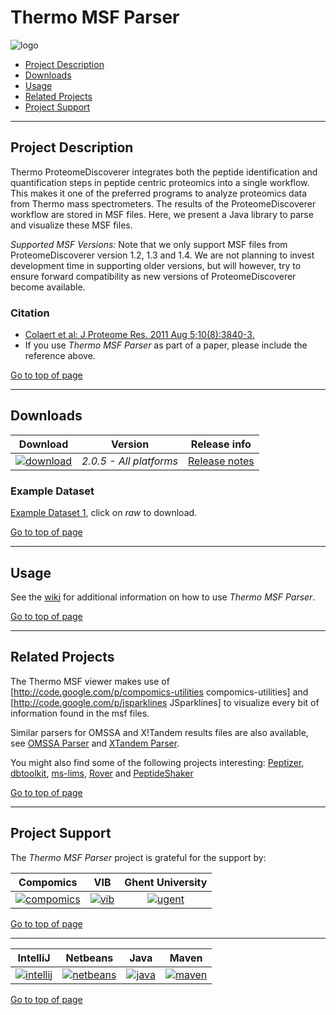 # Thermo MSF Parser
![logo](http://genesis.ugent.be/uvpublicdata/thermo-msf-parser/thermo-msf-parser_logo.png) 

 * [Project Description](#project-description)
 * [Downloads](#downloads)
 * [Usage](#usage)
 * [Related Projects](#related-projects)
 * [Project Support](#project-support)

----

## Project Description

Thermo ProteomeDiscoverer integrates both the peptide identification and quantification steps in peptide centric proteomics into a single workflow. This makes it one of the preferred programs to analyze proteomics data from Thermo mass spectrometers. The results of the ProteomeDiscoverer workflow are stored in MSF files. Here, we present a Java library to parse and visualize these MSF files.

*Supported MSF Versions:*
Note that we only support MSF files from ProteomeDiscoverer version 1.2, 1.3 and 1.4. We are not planning to invest development time in supporting older versions, but will however, try to ensure forward compatibility as new versions of ProteomeDiscoverer become available.

### Citation
 * [Colaert et al: J Proteome Res. 2011 Aug 5;10(8):3840-3.](http://pubs.acs.org/doi/abs/10.1021/pr2005154)
 * If you use *Thermo MSF Parser* as part of a paper, please include the reference above.

[Go to top of page](#thermo-msf-parser)

----

## Downloads
| Download | Version | Release info |
| :------------: |:---------------:| :-----:|
| [![download](https://github.com/compomics/thermo-msf-parser/wiki/images/download_button.png)](http://genesis.ugent.be/downloadredirect.php?toolname=thermo-msf-parser) | *2.0.5 - All platforms* |    [Release notes](https://github.com/compomics/thermo-msf-parser/wiki/ReleaseNotes) |

### Example Dataset
[Example Dataset 1](https://github.com/compomics/thermo-msf-parser/blob/master/thermo_msf_parser_API/src/test/resources/test-msf-v-1.2.msf), click on *raw* to download.

[Go to top of page](#thermo-msf-parser)

----

## Usage
See the [wiki](https://github.com/compomics/thermo-msf-parser/wiki) for additional information on how to use *Thermo MSF Parser*.

[Go to top of page](#thermo-msf-parser)

----

## Related Projects

The Thermo MSF viewer makes use of [http://code.google.com/p/compomics-utilities compomics-utilities] and [http://code.google.com/p/jsparklines JSparklines] to visualize every bit of information found in the msf files.

Similar parsers for OMSSA and X!Tandem results files are also available, see [OMSSA Parser](http://code.google.com/p/omssa-parser) and [XTandem Parser](http://code.google.com/p/xtandem-parser).

You might also find some of the following projects interesting: [Peptizer](http://code.google.com/p/peptizer),
[dbtoolkit](https://github.com/compomics/dbtoolkit),
[ms-lims](http://code.google.com/p/ms-lims),
[Rover](http://code.google.com/p/compomics-rover) and
[PeptideShaker](http://code.google.com/p/peptide-shaker)

[Go to top of page](#thermo-msf-parser)

----

## Project Support

The *Thermo MSF Parser* project is grateful for the support by:

| Compomics | VIB | Ghent University|
|:--:|:--:|:--:|
| [![compomics](http://genesis.ugent.be/public_data/image/compomics.png)](http://www.compomics.com) | [![vib](http://genesis.ugent.be/public_data/image/vib.png)](http://www.vib.be) | [![ugent](http://genesis.ugent.be/public_data/image/ugent.png)](http://www.ugent.be/en) |

[Go to top of page](#thermo-msf-parser)

----

| IntelliJ | Netbeans | Java | Maven |
|:--:|:--:|:--:|:--:|
| [![intellij](https://www.jetbrains.com/idea/docs/logo_intellij_idea.png)](https://www.jetbrains.com/idea/) | [![netbeans](https://netbeans.org/images_www/visual-guidelines/NB-logo-single.jpg)](https://netbeans.org/) | [![java](http://genesis.ugent.be/public_data/image/java.png)](http://java.com/en/) | [![maven](http://genesis.ugent.be/public_data/image/maven.png)](http://maven.apache.org/) |

[Go to top of page](#thermo-msf-parser)
